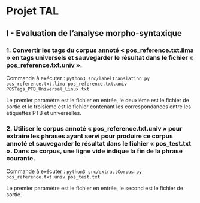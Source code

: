 # Projet TAL
## I - Evaluation de l’analyse morpho-syntaxique
### 1. Convertir les tags du corpus annoté « pos_reference.txt.lima » en tags universels et sauvegarder le résultat dans le fichier « pos_reference.txt.univ ».

Commande à exécuter :
```python3 src/labelTranslation.py pos_reference.txt.lima pos_reference.txt.univ POSTags_PTB_Universal_Linux.txt```

Le premier paramètre est le fichier en entrée, le deuxième est le fichier de sortie et le troisième est le fichier contenant les correspondances entre les étiquettes PTB et universelles.

### 2. Utiliser le corpus annoté « pos_reference.txt.univ » pour extraire les phrases ayant servi pour produire ce corpus annoté et sauvegarder le résultat dans le fichier « pos_test.txt ». Dans ce corpus, une ligne vide indique la fin de la phrase courante.

Commande à exécuter :
```python3 src/extractCorpus.py pos_reference.txt.univ pos_test.txt```

Le premier paramètre est le fichier en entrée, le second est le fichier de sortie.